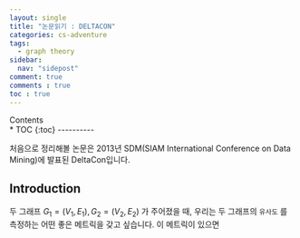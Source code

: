 ```yaml
---
layout: single
title: "논문읽기 : DELTACON"
categories: cs-adventure
tags:
  - graph theory
sidebar:
  nav: "sidepost"
comment: true
comments : true
toc : true
---
```

<div id="toc">
Contents
</div>
* TOC
{:toc}
----------

처음으로 정리해볼 논문은 2013년 SDM(SIAM International Conference on Data Mining)에 발표된 DeltaCon입니다. 

## Introduction
두 그래프 $G_1 = (V_1, E_1), G_2 = (V_2, E_2)$ 가 주어졌을 때, 우리는 두 그래프의 `유사도` 를 측정하는 어떤 좋은 메트릭을 갖고 싶습니다. 이 메트릭이 있으면 